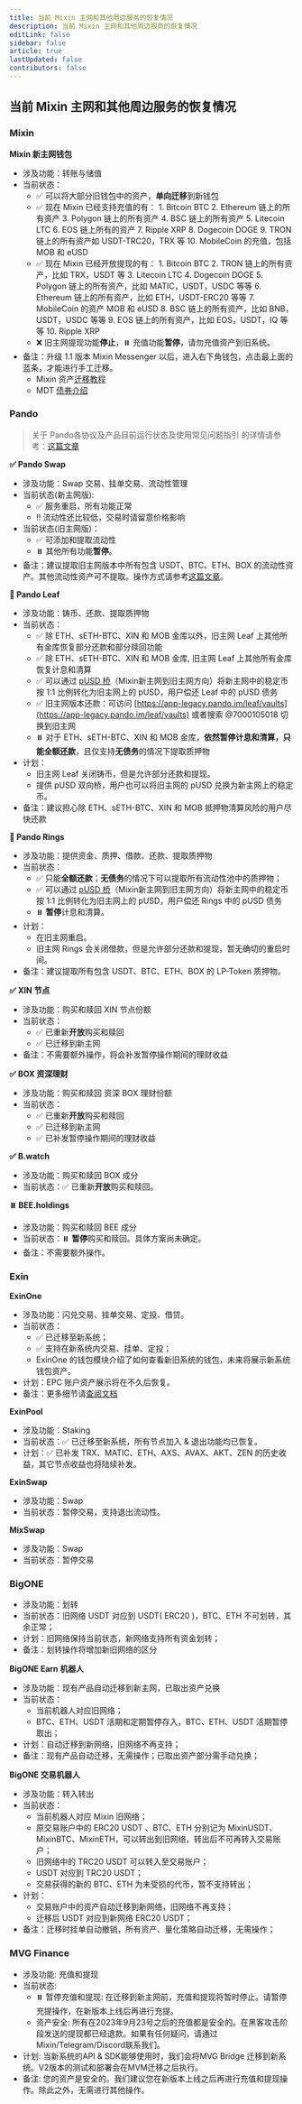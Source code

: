 ```yaml
---
title: 当前 Mixin 主网和其他周边服务的恢复情况
description: 当前 Mixin 主网和其他周边服务的恢复情况
editLink: false
sidebar: false
article: true
lastUpdated: false
contributors: false
---
```


## 当前 Mixin 主网和其他周边服务的恢复情况

### Mixin 

**Mixin 新主网钱包**

- 涉及功能：转账与储值
- 当前状态：
  - ✅ 可以将大部分旧钱包中的资产，**单向迁移**到新钱包
  - ✅ 现在 Mixin 已经支持充值的有：
        1. Bitcoin BTC
        2. Ethereum 链上的所有资产
        3. Polygon 链上的所有资产
        4. BSC 链上的所有资产
        5. Litecoin LTC
        6. EOS 链上所有的资产
        7. Ripple XRP
        8. Dogecoin DOGE
        9. TRON 链上的所有资产如 USDT-TRC20，TRX 等
        10. MobileCoin 的充值，包括 MOB 和 eUSD 
  - ✅ 现在 Mixin 已经开放提现的有：
        1. Bitcoin BTC
        2. TRON 链上的所有资产，比如 TRX，USDT 等
        3. Litecoin LTC
        4. Dogecoin DOGE
        5. Polygon 链上的所有资产，比如 MATIC，USDT，USDC 等等 
        6. Ethereum 链上的所有资产，比如 ETH，USDT-ERC20 等等
        7. MobileCoin 的资产 MOB 和 eUSD
        8. BSC 链上的所有资产，比如 BNB，USDT，USDC 等等
        9. EOS 链上的所有资产，比如 EOS，USDT，IQ 等等
        10. Ripple XRP
  - ❌ 旧主网提现功能**停止**，⏸️ 充值功能**暂停**，请勿充值资产到旧系统。
- 备注：升级 1.1 版本 Mixin Messenger 以后，进入右下角钱包，点击最上面的蓝条，才能进行手工迁移。
  - Mixin 资产[迁移教程](https://support.mixin.one/zh/article/5aac5l2v5oqk6lwe5lqn5luo5pen6zkx5yyf6lb56e76iez5paw6zkx5yyf77yf-my2a1e/)
  - MDT [债券介绍](https://support.mixin.one/zh/article/mdt-w0b7ju/)

### Pando

> 关于 Pando各协议及产品目前运行状态及使用常见问题指引 的详情请参考：[这篇文章](https://quill.im/39204791/53e5f9e6-76d8-46bd-b276-650e852ea5c3)

**✅ Pando Swap**

- 涉及功能：Swap 交易、挂单交易、流动性管理
- 当前状态(新主网版):
  - ✅ 服务重启，所有功能正常
  - ‼️ 流动性还比较低，交易时请留意价格影响
- 当前状态(旧主网版)：
  - ✅ 可添加和提取流动性
  - ⏸️ 其他所有功能**暂停**。
- 备注：建议提取旧主网版本中所有包含 USDT、BTC、ETH、BOX 的流动性资产。其他流动性资产可不提取。操作方式请参考[这篇文章](https://quill.im/39204791/53e5f9e6-76d8-46bd-b276-650e852ea5c3)。

**🚗 Pando Leaf**

- 涉及功能：铸币、还款、提取质押物
- 当前状态：
  - ✅ 除 ETH、sETH-BTC、XIN 和 MOB 金库以外，旧主网 Leaf 上其他所有金库恢复部分还款和部分赎回功能
  - ✅ 除 ETH、sETH-BTC、XIN 和 MOB 金库, 旧主网 Leaf 上其他所有金库恢复计息和清算
  - ✅ 可以通过 [pUSD 桥](https://app.pando.im/swap/pusd)（Mixin新主网到旧主网方向）将新主网中的稳定币按 1:1 比例转化为旧主网上的 pUSD，用户偿还 Leaf 中的 pUSD 债务
  - ✅ 旧主网版本还款：可访问 [https://app-legacy.pando.im/leaf/vaults](https://app-legacy.pando.im/leaf/vaults) 或者搜索 @7000105018 切换到旧主网
  - ⏸️ 对于 ETH、sETH-BTC、XIN 和 MOB 金库，**依然暂停计息和清算，只能全额还款**，且仅支持**无债务**的情况下提取质押物
- 计划：
  - 旧主网 Leaf 关闭铸币，但是允许部分还款和提现。
  - 提供 pUSD 双向桥，用户也可以将旧主网的 pUSD 兑换为新主网上的稳定币。
- 备注：建议担心除 ETH、sETH-BTC、XIN 和 MOB 抵押物清算风险的用户尽快还款

**🚗 Pando Rings**

- 涉及功能：提供资金、质押、借款、还款、提取质押物
- 当前状态：
  - ✅ 只能**全额还款**；**无债务**的情况下可以提取所有流动性池中的质押物；
  - ✅ 可以通过 [pUSD 桥](https://app.pando.im/swap/pusd)（Mixin新主网到旧主网方向）将新主网中的稳定币按 1:1 比例转化为旧主网上的 pUSD，用户偿还 Rings 中的 pUSD 债务
  - ⏸️ **暂停**计息和清算。
- 计划：
  - 在旧主网重启。
  - 旧主网 Rings 会关闭借款，但是允许部分还款和提现，暂无确切的重启时间。
- 备注：建议提取所有包含 USDT、BTC、ETH、BOX 的 LP-Token 质押物。

**✅ XIN 节点**

- 涉及功能：购买和赎回 XIN 节点份额
- 当前状态：
  - ✅ 已重新**开放**购买和赎回
  - ✅ 已迁移到新主网
- 备注：不需要额外操作，将会补发暂停操作期间的理财收益

**✅ BOX 资深理财**

- 涉及功能：购买和赎回 资深 BOX 理财份额
- 当前状态：
  - ✅ 已重新**开放**购买和赎回
  - ✅ 已迁移到新主网
  - ✅ 已补发暂停操作期间的理财收益

**✅ B.watch**

- 涉及功能：购买和赎回 BOX 成分
- 当前状态：✅ 已重新**开放**购买和赎回。

**⏸️ BEE.holdings**

- 涉及功能：购买和赎回 BEE 成分
- 当前状态：⏸️ **暂停**购买和赎回。具体方案尚未确定。
- 备注：不需要额外操作。

### Exin 

**ExinOne**

- 涉及功能：闪兑交易、挂单交易、定投、借贷。
- 当前状态：
  - ✅ 已迁移至新系统；
  - ✅ 支持在新系统内交易、挂单、定投；
  - ExinOne 的钱包模块介绍了如何查看新旧系统的钱包，未来将展示新系统钱包资产。
- 计划：EPC 账户资产展示将在不久后恢复。
- 备注：更多细节请[查阅文档](https://support.exinone.com/zh-CN/docs/Instructions/faq)


**ExinPool**

- 涉及功能：Staking
- 当前状态：✅ 已迁移至新系统，所有节点加入 & 退出功能均已恢复。
- 计划：✅ 已补发 TRX、MATIC、ETH、AXS、AVAX、AKT、ZEN 的历史收益，其它节点收益也将陆续补发。

**ExinSwap**

- 涉及功能：Swap
- 当前状态：暂停交易，支持退出流动性。

**MixSwap**

- 涉及功能：Swap
- 当前状态：暂停交易

### BigONE

- 涉及功能：划转
- 当前状态：旧网络 USDT 对应到 USDT( ERC20 )，BTC、ETH 不可划转，其余正常；
- 计划：旧网络保持当前状态，新网络支持所有资金划转；
- 备注：划转操作将增加新旧网络的区分

**BigONE Earn 机器人**

- 涉及功能：现有产品自动迁移到新主网，已取出资产兑换
- 当前状态：
  - 当前机器人对应旧网络；
  - BTC、ETH、USDT 活期和定期暂停存入，BTC、ETH、USDT 活期暂停取出； 
- 计划：自动迁移到新网络，旧网络不再支持；
- 备注：现有产品自动迁移，无需操作；已取出资产部分需手动兑换；

**BigONE 交易机器人**

- 涉及功能：转入转出
- 当前状态： 
  - 当前机器人对应 Mixin 旧网络；
  - 原交易账户中的 ERC20 USDT 、BTC、ETH 分别记为 MixinUSDT、MixinBTC、MixinETH，可以转出到旧网络，转出后不可再转入交易账户；
  - 旧网络中的 TRC20 USDT 可以转入至交易账户；
  - USDT 对应到 TRC20 USDT；
  - 交易获得的新的 BTC、ETH 为未受损的代币，暂不支持转出；
- 计划：
  - 交易账户中的资产自动迁移到新网络，旧网络不再支持；
  - 迁移后 USDT 对应到新网络 ERC20 USDT；
- 备注：迁移时挂单自动撤销，所有资产、量化策略自动迁移，无需操作；

### MVG Finance

- 涉及功能: 充值和提现 
- 当前状态:
  - ⏸️ 暂停充值和提现: 在迁移到新主网前，充值和提现将暂时停止。请暂停充提操作，在新版本上线后再进行充提。
  - 资产安全: 所有在2023年9月23号之后的充值都是安全的。在黑客攻击阶段发送的提现都已经退款。如果有任何疑问，请通过Mixin/Telegram/Discord联系我们。
- 计划: 当新系统的API & SDK能够使用时，我们会将MVG Bridge 迁移到新系统。V2版本的测试和部署会在MVM迁移之后执行。
- 备注: 您的资产是安全的。我们建议您在新版本上线之后再进行充值和提现操作。除此之外，无需进行其他操作。
